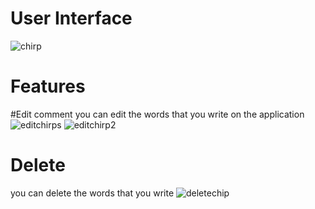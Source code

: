 # User Interface
![chirp](https://github.com/teukuauli/FrameworkProgramming-Assignment09/assets/112930506/0adaf8f5-ced0-454e-98a9-128e42c9851f)

# Features
#Edit comment 
you can edit the words that  you write on the application
![editchirps](https://github.com/teukuauli/FrameworkProgramming-Assignment09/assets/112930506/63aa86c5-e3b4-48b7-865f-d448d628eece)
![editchirp2](https://github.com/teukuauli/FrameworkProgramming-Assignment09/assets/112930506/890945cc-90a2-4015-96d6-b417012cda90)

# Delete
you can delete the words that you write 
![deletechip](https://github.com/teukuauli/FrameworkProgramming-Assignment09/assets/112930506/9aa9565b-c233-42a9-83b7-9689fd4a4b9e)
